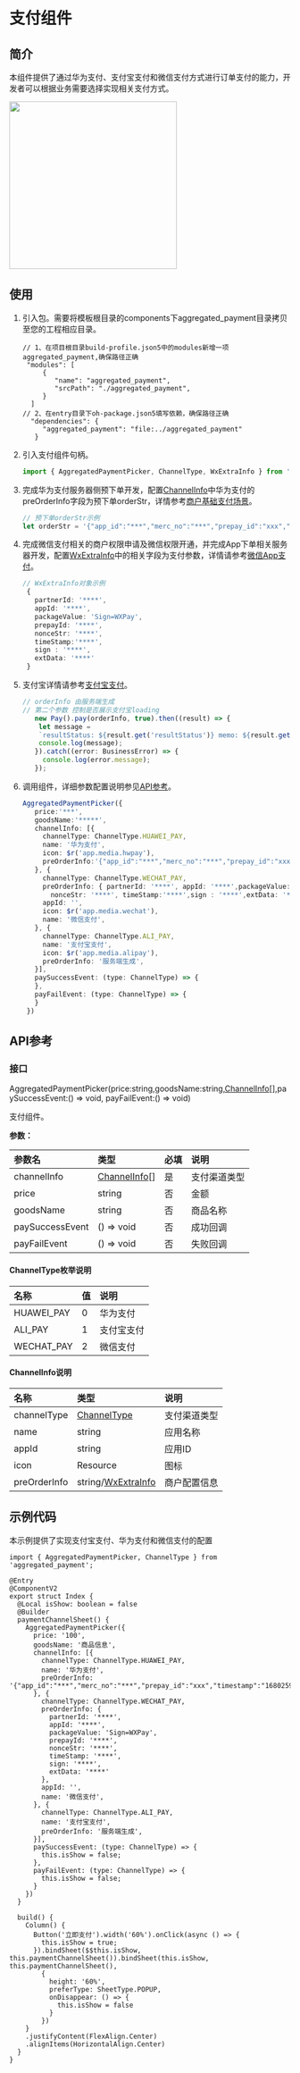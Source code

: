 # 支付组件

## 简介

本组件提供了通过华为支付、支付宝支付和微信支付方式进行订单支付的能力，开发者可以根据业务需要选择实现相关支付方式。

<img src='./screenshot/picture.jpg' width='300'>

## 使用

1. 引入包。需要将模板根目录的components下aggregated_payment目录拷贝至您的工程相应目录。
   
    ```
   // 1、在项目根目录build-profile.json5中的modules新增一项aggregated_payment,确保路径正确
     "modules": [
         {
            "name": "aggregated_payment",
            "srcPath": "./aggregated_payment",
         }
      ]
   // 2、在entry目录下oh-package.json5填写依赖，确保路径正确
      "dependencies": {
         "aggregated_payment": "file:../aggregated_payment"
       }

    ```

2. 引入支付组件句柄。
   ```typescript
   import { AggregatedPaymentPicker, ChannelType, WxExtraInfo } from 'aggregated_payment';
   ```


3. 完成华为支付服务器侧预下单开发，配置[ChannelInfo](#ChannelInfo说明)中华为支付的preOrderInfo字段为预下单orderStr，详情参考[商户基础支付场景](https://developer.huawei.com/consumer/cn/doc/harmonyos-guides/payment-payment-process#section126982401468)。

   ```typescript
   // 预下单orderStr示例
   let orderStr = '{"app_id":"***","merc_no":"***","prepay_id":"xxx","timestamp":"1680259863114","noncestr":"1487b8a60ed9f9ecc0ba759fbec23f4f","sign":"****","auth_id":"***"}'

   ```
4. 完成微信支付相关的商户权限申请及微信权限开通，并完成App下单相关服务器开发，配置[WxExtraInfo](https://pay.weixin.qq.com/doc/v3/merchant/4013070351#%E5%AD%97%E6%AE%B5%E8%AF%B4%E6%98%8E)中的相关字段为支付参数，详情请参考[微信App支付](https://pay.weixin.qq.com/doc/v3/merchant/4013070158)。
   ```typescript
   // WxExtraInfo对象示例
    {
      partnerId: '****',
      appId: '****',
      packageValue: 'Sign=WXPay',
      prepayId: '****',
      nonceStr: '****',
      timeStamp:'****',
      sign : '****',
      extData: '****'
    }
   ```
5. 支付宝详情请参考[支付宝支付](https://ohpm.openharmony.cn/#/cn/detail/@cashier_alipay%2Fcashiersdk)。

   ```typescript
   // orderInfo 由服务端生成
   // 第二个参数 控制是否展示支付宝loading        
      new Pay().pay(orderInfo, true).then((result) => {
       let message =
       `resultStatus: ${result.get('resultStatus')} memo: ${result.get('memo')} result: ${result.get('result')}`;
       console.log(message);
      }).catch((error: BusinessError) => {
        console.log(error.message);
      });
   ```

6. 调用组件，详细参数配置说明参见[API参考](#API参考)。

   ```typescript
   AggregatedPaymentPicker({
      price:'***',
      goodsName:'*****',
      channelInfo: [{
        channelType: ChannelType.HUAWEI_PAY,
        name: '华为支付',
        icon: $r('app.media.hwpay'),
        preOrderInfo:'{"app_id":"***","merc_no":"***","prepay_id":"xxx","timestamp":"1680259863114","noncestr":"1487b8a60ed9f9ecc0ba759fbec23f4f","sign":"****","auth_id":"***"}'
      }, {
        channelType: ChannelType.WECHAT_PAY,
        preOrderInfo: { partnerId: '****', appId: '****',packageValue: 'Sign=WXPay', prepayId: '****',
          nonceStr: '****', timeStamp:'****',sign : '****',extData: '****'},
        appId: '',
        icon: $r('app.media.wechat'),
        name: '微信支付',
      }, {
        channelType: ChannelType.ALI_PAY,
        name: '支付宝支付',
        icon: $r('app.media.alipay'),
        preOrderInfo: '服务端生成',
      }],
      paySuccessEvent: (type: ChannelType) => {
      },
      payFailEvent: (type: ChannelType) => {
      }
    })
   ```

## API参考


### 接口

AggregatedPaymentPicker(price:string,goodsName:string,[ChannelInfo](#ChannelInfo说明)[],paySuccessEvent:() => void,
payFailEvent:() => void)

支付组件。

**参数：**

| 参数名          | 类型               | 必填 | 说明     |
|:-------------|:-----------------|:---|:-------|
| channelInfo  | [ChannelInfo](#ChannelInfo说明)[]    | 是  | 支付渠道类型 |
| price        | string           | 否  | 金额     |
| goodsName         | string           | 否  | 商品名称   |
| paySuccessEvent         | () => void       | 否  | 成功回调   |
| payFailEvent         | () => void       | 否  | 失败回调   |

#### ChannelType枚举说明

| 名称         | 值 | 说明    |
|:-----------|:--|:------|
| HUAWEI_PAY | 0 | 华为支付  |
| ALI_PAY    | 1 | 支付宝支付 |
| WECHAT_PAY | 2 | 微信支付  |

#### ChannelInfo说明

| 名称           | 类型                              | 说明          |
|:-------------|:--------------------------------|:------------|
| channelType  | [ChannelType](#ChannelType枚举说明) | 支付渠道类型      |
| name         | string                          | 应用名称        |
| appId        | string                          | 应用ID        |
| icon         | Resource                          | 图标          |
| preOrderInfo | string/[WxExtraInfo](https://pay.weixin.qq.com/doc/v3/merchant/4013070351#%E5%AD%97%E6%AE%B5%E8%AF%B4%E6%98%8E)          | 商户配置信息      |

## 示例代码

本示例提供了实现支付宝支付、华为支付和微信支付的配置

```
import { AggregatedPaymentPicker, ChannelType } from 'aggregated_payment';

@Entry
@ComponentV2
export struct Index {
  @Local isShow: boolean = false
  @Builder
  paymentChannelSheet() {
    AggregatedPaymentPicker({
      price: '100',
      goodsName: '商品信息',
      channelInfo: [{
        channelType: ChannelType.HUAWEI_PAY,
        name: '华为支付',
        preOrderInfo: '{"app_id":"***","merc_no":"***","prepay_id":"xxx","timestamp":"1680259863114","noncestr":"1487b8a60ed9f9ecc0ba759fbec23f4f","sign":"****","auth_id":"***"}'
      }, {
        channelType: ChannelType.WECHAT_PAY,
        preOrderInfo: {
          partnerId: '****',
          appId: '****',
          packageValue: 'Sign=WXPay',
          prepayId: '****',
          nonceStr: '****',
          timeStamp: '****',
          sign: '****',
          extData: '****'
        },
        appId: '',
        name: '微信支付',
      }, {
        channelType: ChannelType.ALI_PAY,
        name: '支付宝支付',
        preOrderInfo: '服务端生成',
      }],
      paySuccessEvent: (type: ChannelType) => {
        this.isShow = false;
      },
      payFailEvent: (type: ChannelType) => {
        this.isShow = false;
      }
    })
  }

  build() {
    Column() {
      Button('立即支付').width('60%').onClick(async () => {
        this.isShow = true;
      }).bindSheet($$this.isShow, this.paymentChannelSheet()).bindSheet(this.isShow, this.paymentChannelSheet(),
        {
          height: '60%',
          preferType: SheetType.POPUP,
          onDisappear: () => {
            this.isShow = false
          }
        })
    }
    .justifyContent(FlexAlign.Center)
    .alignItems(HorizontalAlign.Center)
  }
}

```
